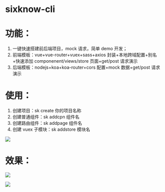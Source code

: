# sixknow-cli

# 功能：

1. 一键快速搭建前后端项目，mock 请求，简单 demo 开发；
2. 前端模板：vue+vue-router+vuex+sass+axios 封装+本地跨域配置+别名+快速添加 componenent/views/store 页面+get/post 请求演示
3. 后端模板：nodejs+koa+koa-router+cors 配置+mock 数据+get/post 请求演示

# 使用：

1. 创建项目：sk create 你的项目名称
2. 创建普通组件：sk addcpn 组件名
3. 创建路由组件：sk addpage 组件名
4. 创建 vuex 子模块：sk addstore 模块名

![](https://secure2.wostatic.cn/static/cDdh4BLke2T6RrefD9TxTU/image.png)

# 效果：

![](https://cdn.jsdelivr.net/gh/maya1900/pic@master/img/202204301605870.png)

![](https://cdn.jsdelivr.net/gh/maya1900/pic@master/img/202204301748645.gif)
